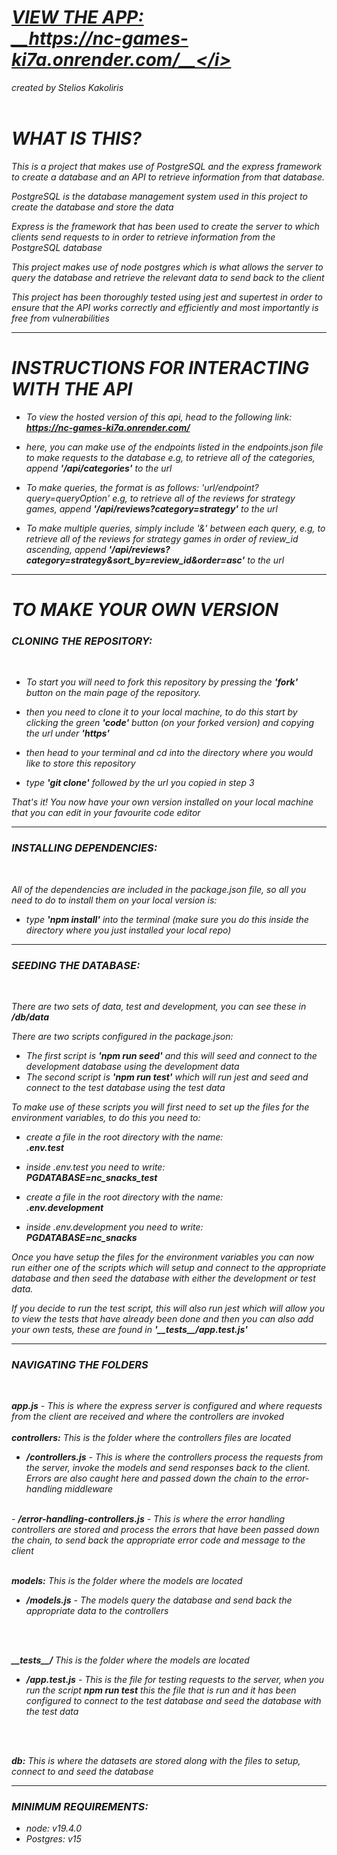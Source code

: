 # <i><a href="https://nc-games-ki7a.onrender.com/">__VIEW THE APP:__ </br> __https://nc-games-ki7a.onrender.com/__</i></a>
<i>created by Stelios Kakoliris</i>
</br>
</br>

# <b>WHAT IS THIS?</b>

This is a project that makes use of PostgreSQL and the express framework to create a database and an API to retrieve information from that database.

PostgreSQL is the database management system used in this project to create the database and store the data

Express is the framework that has been used to create the server to which clients send requests to in order to retrieve information from the PostgreSQL database

This project makes use of node postgres which is what allows the server to query the database and retrieve the relevant data to send back to the client

This project has been thoroughly tested using jest and supertest in order to ensure that the API works correctly and efficiently and most importantly is free from vulnerabilities

--------------------------------------------------------------------------------------------------------------------------------------------


# <b>INSTRUCTIONS FOR INTERACTING WITH THE API</b>

- To view the hosted version of this api, head to the following link: __https://nc-games-ki7a.onrender.com/__

- here, you can make use of the endpoints listed in the endpoints.json file to make requests to the database
  e.g, to retrieve all of the categories, append <b><i>'/api/categories'</i></b> to the url

- To make queries, the format is as follows: 'url/endpoint?query=queryOption'
  e.g, to retrieve all of the reviews for strategy games, append <b><i>'/api/reviews?category=strategy'</i></b> to the url
  
- To make multiple queries, simply include '&' between each query,
  e.g, to retrieve all of the reviews for strategy games in order of review_id ascending, 
  append <b><i>'/api/reviews?category=strategy&sort_by=review_id&order=asc'</i></b> to the url


--------------------------------------------------------------------------------------------------------------------------------------------

# <b>TO MAKE YOUR OWN VERSION</b>

### <b>CLONING THE REPOSITORY:</b>

</br>

- To start you will need to fork this repository by pressing the <b><i>'fork'</i></b> button on the main page of the repository.

- then you need to clone it to your local machine, to do this start by clicking the green <b><i>'code'</i></b> button (on your 
   forked version) and copying the url under <b><i>'https'</i></b>

- then head to your terminal and cd into the directory where you would like to store this repository

- type <b><i>'git clone'</i></b> followed by the url you copied in step 3

That's it! You now have your own version installed on your local machine that you can edit in your favourite code editor

--------------------------------------------------------------------------------------------------------------------------------------------


### <b>INSTALLING DEPENDENCIES:</b>

</br>

All of the dependencies are included in the package.json file, so all you need to do to install them on your local version is:
- type <b><i>'npm install'</i></b> into the terminal (make sure you do this inside the directory where you just installed your local repo)

--------------------------------------------------------------------------------------------------------------------------------------------

### <b>SEEDING THE DATABASE:</b>

</br>

There are two sets of data, test and development, you can see these in __/db/data__

There are two scripts configured in the package.json:
- The first script is <b><i>'npm run seed'</i></b> and this will seed and connect to the development database using the development data
- The second script is <b><i>'npm run test'</i></b>  which will run jest and seed and connect to the test database using the test data

To make use of these scripts you will first need to set up the files for the environment variables,
to do this you need to:

- create a file in the root directory with the name: </br> <b><i> .env.test </b></i>
- inside .env.test you need to write:   </br> <b><i> PGDATABASE=nc_snacks_test </b></i>

- create a file in the root directory with the name:  </br> <b><i> .env.development </b></i>
- inside .env.development you need to write:   </br> <b><i> PGDATABASE=nc_snacks </b></i>

Once you have setup the files for the environment variables you can now run either one of the scripts which will setup and connect to the appropriate database and then seed the database with either the development or test data.

If you decide to run the test script, this will also run jest which will allow you to view the tests that have already been done and then you can also add your own tests, these are found in <b><i>'_\__tests__\_/app.test.js'</i></b>

--------------------------------------------------------------------------------------------------------------------------------------------

### <b>NAVIGATING THE FOLDERS</b>

</br>

<b>app.js</b> - This is where the express server is configured and where requests from the client are received and where the controllers are invoked
</br>
</br>
<b>controllers:</b> This is the folder where the controllers files are located
</br>
- <b>/controllers.js</b> - This is where the controllers process the requests from the server, invoke the models and send responses back to the client. Errors are also caught here and passed down the chain to the error-handling middleware
</br>
- <b>/error-handling-controllers.js</b> - This is where the error handling controllers are stored and process the errors that have been passed down the chain, to send back the appropriate error code and message to the client
</br>
</br>

<b>models:</b> This is the folder where the models are located
</br>
- <b>/models.js</b> - The models query the database and send back the appropriate data to the controllers
</br>
</br>

<b>_\__tests__\_/</b> This is the folder where the models are located
</br>
- <b>/app.test.js</b> - This is the file for testing requests to the server, when you run the script <b><i>npm run test</b></i> this the file that is run and it has been configured to connect to the test database and seed the database with the test data
</br>
</br>

<b>db:</b> This is where the datasets are stored along with the files to setup, connect to and seed the database

--------------------------------------------------------------------------------------------------------------------------------------------


### <b>MINIMUM REQUIREMENTS:</b>
- node: v19.4.0
- Postgres: v15